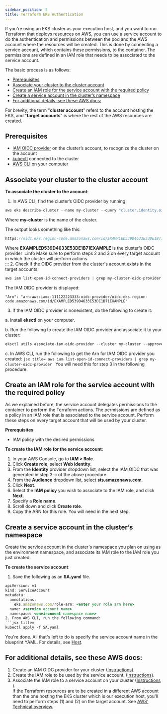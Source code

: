 ```yaml
---
sidebar_position: 5
title: Terraform EKS Authentication
---
```


If you're using an EKS cluster as your execution host, and you want to run Terraform that deploys resources on AWS, you can use a service account to do the authentication and permissions between the pod and the AWS account where the resources will be created. This is done by connecting a service account, which contains these permissions, to the container. The permissions are defined in an IAM role that needs to be associated to the service account.

The basic process is as follows:
- [Prerequisites](#prerequisites)
- [Associate your cluster to the cluster account](#associate-your-cluster-to-the-cluster-account)
- [Create an IAM role for the service account with the required policy](#create-an-iam-role-for-the-service-account-with-the-required-policy)
- [Create a service account in the cluster’s namespace](#create-a-service-account-in-the-clusters-namespace)
- [For additional details, see these AWS docs:](#for-additional-details-see-these-aws-docs)

For brevity, the term "__cluster account__" refers to the account hosting the EKS, and "__target accounts__" is where the rest of the AWS resources are created.
## Prerequisites

*	[IAM OIDC provider](https://docs.aws.amazon.com/eks/latest/userguide/enable-iam-roles-for-service-accounts.html) on the cluster’s account, to recognize the cluster on the account
*	[kubectl](https://docs.aws.amazon.com/eks/latest/userguide/install-kubectl.html) connected to the cluster
*	[AWS CLI](https://aws.amazon.com/cli/) on your computer

## Associate your cluster to the cluster account

__To associate the cluster to the account__:
1.	In AWS CLI, find the cluster’s OIDC provider by running:
  ```jsx title=
  aws eks describe-cluster --name my-cluster --query "cluster.identity.oidc.issuer" --output text
  ```
  Where __my-cluster__ is the name of the cluster.

  The output looks something like this:
  ```jsx title=
  https://oidc.eks.region-code.amazonaws.com/id/EXAMPLED539D4633E53DE1B71EXAMPLE
  ```
  Where __EXAMPLED539D4633E53DE1B71EXAMPLE__ is the cluster's OIDC provider
:::info
Make sure to perform steps 2 and 3 on every target account in which the cluster will perform actions.   
:::
2.	Check if the OIDC provider from the cluster's account exists in the target accounts:
  ```jsx title=
  aws iam list-open-id-connect-providers | grep my-cluster-oidc-provider
  ```
  The IAM OIDC provider is displayed:
  ```
  "Arn": "arn:aws:iam::111122223333:oidc-provider/oidc.eks.region-code.amazonaws.com/id/EXAMPLED539D4633E53DE1B71EXAMPLE"
  ```
3.	If the IAM OIDC provider is nonexistent, do the following to create it:
  
  a.	Install __eksctl__ on your computer.
  
  b.	Run the following to create the IAM OIDC provider and associate it to your cluster:
  ```jsx title=
  eksctl utils associate-iam-oidc-provider --cluster my-cluster --approve
  ```

  c.	In AWS CLI, run the following to get the Arn for IAM OIDC provider you created:
    ```jsx title=
    aws iam list-open-id-connect-providers | grep my-cluster-oidc-provider
    ```
    You will need this for step 3 in the following procedure.

## Create an IAM role for the service account with the required policy
As we explained before, the service account delegates permissions to the container to perform the Terraform actions. The permissions are defined as a policy in an IAM role that is associated to the service account.
Perform these steps on every target account that will be used by your cluster.

__Prerequisites__
*	IAM policy with the desired permissions

__To create the IAM role for the service account__:
1.	In your AWS Console, go to __IAM > Role__.
2.	Click __Create role__, select __Web identity__.
3.	From the __Identity__ provider dropdown list, select the IAM OIDC that was generated in step 3-c of the above procedure.
4.	From the __Audience__ dropdown list, select __sts.amazonaws.com__.
5.	Click __Next__.
6.	Select the __IAM policy__ you wish to associate to the IAM role, and click __Next__.
7.	Specify a __Role name__.
8.	Scroll down and click __Create role__.
9.	Copy the ARN for this role. You will need in the next step.

## Create a service account in the cluster’s namespace
Create the service account in the cluster's namespace you plan on using as the environment namespace, and associate its IAM role to the IAM role you just created.

__To create the service account__:

1. Save the following as an __SA.yaml__ file. 
  ```jsx title=
apiVersion: v1
kind: ServiceAccount
metadata:
    annotations:
      eks.amazonaws.com/role-arn: <enter your role arn here>
    name: <service account name>
    namespace: <environment namespace name>  
2. From AWS CLI, run the following command:
  ```jsx title=
  kubectl apply -f SA.yaml
  ```
You're done. All that's left to do is specify the service account name in the blueprint YAML. For details, see [Host](/blueprint-designer-guide/blueprints#host).

## For additional details, see these AWS docs:

1. Create an IAM OIDC provider for your cluster ([Instructions](https://docs.aws.amazon.com/eks/latest/userguide/enable-iam-roles-for-service-accounts.html)).
2. Create the IAM role to be used by the service account. ([Instructions](https://docs.aws.amazon.com/eks/latest/userguide/create-service-account-iam-policy-and-role.html)).
3. Associate the IAM role to a service account on your cluster ([Instructions​](https://docs.aws.amazon.com/eks/latest/userguide/specify-service-account-role.html)).  
If the Terraform resources are to be created in a different AWS account than the one hosting the EKS cluster which is our execution host, you'll need to perform steps (1) and (2) on the target account. See [AWS' Technical overview](https://docs.aws.amazon.com/eks/latest/userguide/iam-roles-for-service-accounts-technical-overview.html).
